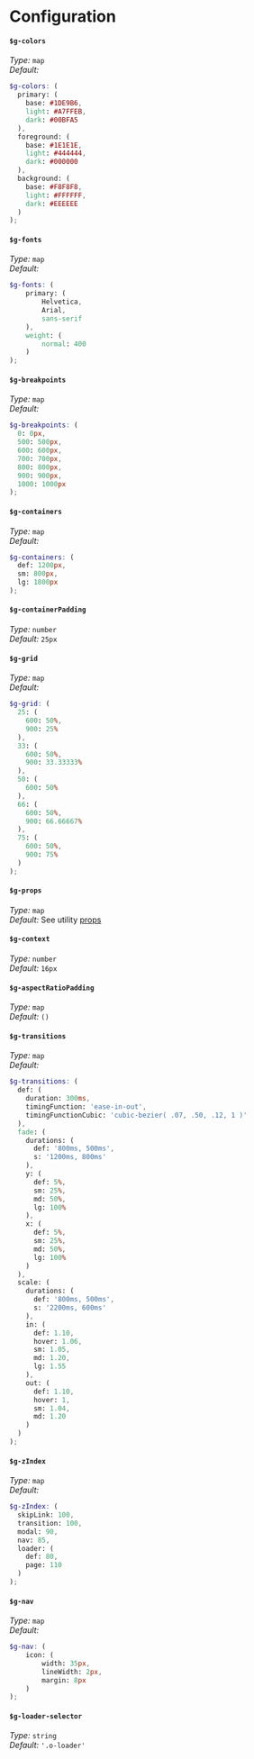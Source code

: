 # Configuration

#### `$g-colors`  
_Type:_ `map`  
_Default:_

```scss
$g-colors: (
  primary: (
    base: #1DE9B6,
    light: #A7FFEB,
    dark: #00BFA5
  ),
  foreground: (
    base: #1E1E1E,
    light: #444444,
    dark: #000000
  ),
  background: (
    base: #F8F8F8,
    light: #FFFFFF,
    dark: #EEEEEE
  )
);
```

#### `$g-fonts`

_Type:_ `map`  
_Default:_

```scss
$g-fonts: (
	primary: (   
		Helvetica,
		Arial,
		sans-serif
	),
	weight: (
		normal: 400
	)
);
```

#### `$g-breakpoints`

_Type:_ `map`  
_Default:_

```scss
$g-breakpoints: (
  0: 0px,
  500: 500px,
  600: 600px,
  700: 700px,
  800: 800px,
  900: 900px,
  1000: 1000px
);
```

#### `$g-containers`

_Type:_ `map`  
_Default:_

```scss
$g-containers: (
  def: 1200px,
  sm: 800px,
  lg: 1800px
);
```
#### `$g-containerPadding`

_Type:_ `number`  
_Default:_ `25px`

#### `$g-grid`

_Type:_ `map`  
_Default:_

```scss
$g-grid: (
  25: (   
    600: 50%,
    900: 25%
  ),
  33: (
    600: 50%,
    900: 33.33333%
  ),
  50: (
    600: 50%
  ),
  66: (
    600: 50%,
    900: 66.66667%
  ),
  75: (
    600: 50%,
    900: 75%
  )
);
```

#### `$g-props`

_Type:_ `map`  
_Default:_ See utility [props](/src/utils/atomic/_props.scss)

#### `$g-context`

_Type:_ `number`  
_Default:_ `16px`

#### `$g-aspectRatioPadding`

_Type:_ `map`  
_Default:_ `()`

#### `$g-transitions`

_Type:_ `map`  
_Default:_

```scss
$g-transitions: (
  def: (
    duration: 300ms,
    timingFunction: 'ease-in-out',
    timingFunctionCubic: 'cubic-bezier( .07, .50, .12, 1 )'
  ),
  fade: (
    durations: (
      def: '800ms, 500ms',
      s: '1200ms, 800ms'
    ),
    y: (
      def: 5%,
      sm: 25%,
      md: 50%,
      lg: 100%
    ),
    x: (
      def: 5%,
      sm: 25%,
      md: 50%,
      lg: 100%
    )
  ),
  scale: (
    durations: (
      def: '800ms, 500ms',
      s: '2200ms, 600ms'
    ),
    in: (
      def: 1.10,
      hover: 1.06,
      sm: 1.05,
      md: 1.20,
      lg: 1.55
    ),
    out: (
      def: 1.10,
      hover: 1,
      sm: 1.04,
      md: 1.20
    )
  )
);
```

#### `$g-zIndex`

_Type:_ `map`  
_Default:_

```scss
$g-zIndex: (
  skipLink: 100,
  transition: 100,
  modal: 90,
  nav: 85,
  loader: (
    def: 80,
    page: 110
  )
);
```

#### `$g-nav`

_Type:_ `map`  
_Default:_

```scss
$g-nav: (
	icon: (
		width: 35px,
		lineWidth: 2px,
		margin: 8px
	)
);
```

#### `$g-loader-selector`

_Type:_ `string`  
_Default:_ `'.o-loader'`
